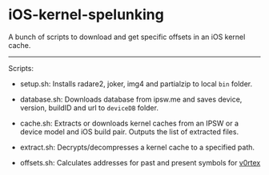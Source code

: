 # iOS-kernel-spelunking

A bunch of scripts to download and get specific offsets in an iOS kernel cache.

---

Scripts:

- setup.sh: Installs radare2, joker, img4 and partialzip to local `bin` folder.

- database.sh: Downloads database from ipsw.me and saves device, version, buildID and url to `deviceDB` folder.

- cache.sh: Extracts or downloads kernel caches from an IPSW or a device model and iOS build pair. Outputs the list of extracted files.

- extract.sh: Decrypts/decompresses a kernel cache to a specified path.

- offsets.sh: Calculates addresses for past and present symbols for [v0rtex](https://github.com/Siguza/v0rtex)
